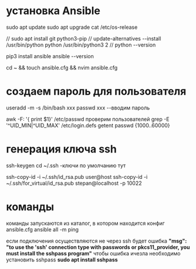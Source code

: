 # установка Ansible
sudo apt update
sudo apt upgrade
cat /etc/os-release

// sudo apt install git python3-pip
// update-alternatives --install /usr/bin/python python /usr/bin/python3 2
// python --version

pip3 install ansible
ansible --version

cd ~ && touch ansible.cfg && nvim ansible.cfg

# создаем пароль для пользователя
useradd -m -s /bin/bash xxx
passwd xxx
--вводим пароль

awk -F: '{ print $1}' /etc/passwd
проверим пользователей 
grep -E '^UID_MIN|^UID_MAX' /etc/login.defs
getent passwd {1000..60000}

# генерация ключа ssh
ssh-keygen
cd ~/.ssh  -ключи по умолчанию тут

ssh-copy-id -i ~/.ssh/id_rsa.pub user@host
ssh-copy-id -i ~/.ssh/for_virtual/id_rsa.pub stepan@localhost -p 10022

# команды 
команды запускаются из каталог, в котором находится конфиг ansible.cfg
ansible all -m ping

если подключения осуществляются не через ssh
будет ошибка
__"msg": "to use the 'ssh' connection type with passwords or pkcs11_provider, you must install the sshpass program"__
чтобы ошибка ичезла необходимо установить sshpass 
__sudo apt install sshpass__
